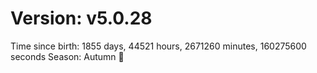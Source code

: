 # Version: v5.0.28
Time since birth: 1855 days, 44521 hours, 2671260 minutes, 160275600 seconds
Season: Autumn 🍁
